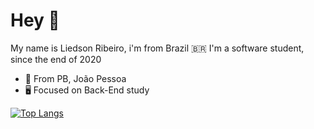 # Hey 👋
My name is Liedson Ribeiro, i'm from Brazil :brazil: I'm a software student, since the end of 2020

- 🏡 From PB, João Pessoa
- 🖥️ Focused on Back-End study 

[![Top Langs](https://github-readme-stats.vercel.app/api/top-langs/?username=Liedsonrm&layout=compact&title_color=6959CD&bg_color=2F4F4F)](https://github.com/anuraghazra/github-readme-stats)

